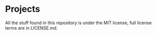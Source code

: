 Projects
==========
All the stuff found in this repository is under the MIT license, full license terms are in LICENSE.md.
